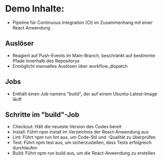 # Demo Inhalte:
- Pipeline für Continuous Integration (CI) im Zusammenhang mit einer React Anwendung

## Auslöser
- Reagiert auf Push-Events im Main-Branch, beschränkt auf bestimmte Pfade innerhalb des Repositorys
- Ermöglicht manuelles Auslösen über workflow_dispatch

## Jobs
- Enthält einen Job namens "build", der auf einem Ubuntu-Latest-Image läuft

## Schritte im "build"-Job
- Checkout: Hält die neueste Version des Codes bereit
- Install: Führt npm install im Verzeichnis der React-Anwendung aus
- Lint: Führt npm run lint aus, um Code-Stil und -Qualität zu überprüfen
- Test: Führt npm test aus, um sicherzustellen, dass Tests erfolgreich durchlaufen
- Build: Führt npm run build aus, um die React-Anwendung zu erstellen